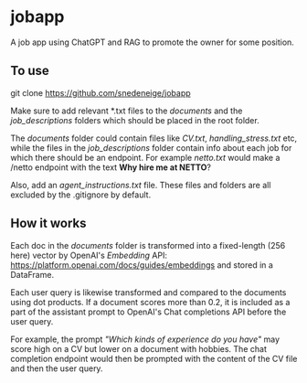 # jobapp
A job app using ChatGPT and RAG to promote the owner for some position.

## To use
git clone https://github.com/snedeneige/jobapp

Make sure to add relevant *.txt files to the *documents* and the *job_descriptions* folders which should be placed in the root folder.

The *documents* folder could contain files like *CV.txt*, *handling_stress.txt* etc, while the files in the *job_descriptions* folder contain info about each job for which there should be an endpoint. For example *netto.txt* would make a /netto endpoint with the text **Why hire me at NETTO**?

Also, add an *agent_instructions.txt* file. These files and folders are all excluded by the .gitignore by default.

## How it works
Each doc in the *documents* folder is transformed into a fixed-length (256 here) vector by OpenAI's *Embedding* API: https://platform.openai.com/docs/guides/embeddings and stored in a DataFrame.

Each user query is likewise transformed and compared to the documents using dot products. If a document scores more than 0.2, it is included as a part of the assistant prompt to OpenAI's Chat completions API before the user query.

For example, the prompt *"Which kinds of experience do you have"* may score high on a CV but lower on a document with hobbies. The chat completion endpoint would then be prompted with the content of the CV file and then the user query.
